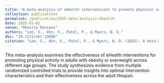 ```yaml
---
title: "A meta-analysis of eHealth interventions to promote physical activity in young, middle-aged, and late middle-aged adults with obesity or overweight"
collection: publications
permalink: /publication/2025-meta-analysis-ehealth
date: 2025-01-01
venue: "Obesity Reviews"
authors: "Lee, S., Ahn, S., Patel, P., & Myers, N. D."
doi: "10.1111/obr.13898"
citation: "Lee, S., Ahn, S., Patel, P., & Myers, N. D. (2025). A meta-analysis of eHealth interventions to promote physical activity in young, middle-aged, and late middle-aged adults with obesity or overweight. Obesity Reviews. e13898."
---
```


This meta-analysis examines the effectiveness of eHealth interventions for promoting physical activity in adults with obesity or overweight across different age groups. The study synthesizes evidence from multiple randomized controlled trials to provide insights into optimal intervention characteristics and their effectiveness across the adult lifespan.